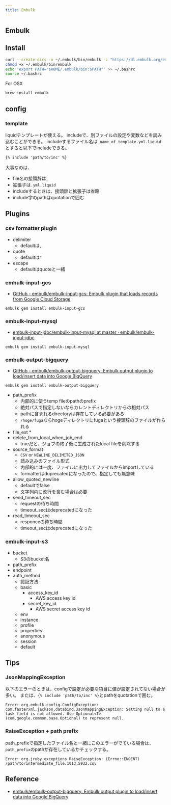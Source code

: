 ```yaml
---
title: Embulk
---
```


## Embulk

## Install

```sh
curl --create-dirs -o ~/.embulk/bin/embulk -L "https://dl.embulk.org/embulk-latest.jar"
chmod +x ~/.embulk/bin/embulk
echo 'export PATH="$HOME/.embulk/bin:$PATH"' >> ~/.bashrc
source ~/.bashrc
```

For OSX

```sh
brew install embulk
```

## config

### template
liquidテンプレートが使える。
includeで、別ファイルの設定や変数などを読み込むことができる。
includeするファイル名は`_name_of_template.yml.liquid`とすると以下でincludeできる。

```liquid
{% include 'path/to/inc' %}
```

大事なのは、

* file名の接頭辞は`_`
* 拡張子は`.yml.liquid`
* includeするときは、接頭辞と拡張子は省略
* include字のpathはquotationで囲む



## Plugins

### csv formatter plugin
* delimiter
    * defaultは`,`
* quote
    * defaultは`"`
* escape
    * defaultはquoteと一緒

### embulk-input-gcs
* [GitHub - embulk/embulk-input-gcs: Embulk plugin that loads records from Google Cloud Storage](https://github.com/embulk/embulk-input-gcs)

```
embulk gem install embulk-input-gcs
```

### embulk-input-mysql
* [embulk-input-jdbc/embulk-input-mysql at master · embulk/embulk-input-jdbc](https://github.com/embulk/embulk-input-jdbc/tree/master/embulk-input-mysql)

```
embulk gem install embulk-input-mysql
```

### embulk-output-bigquery
* [GitHub - embulk/embulk-output-bigquery: Embulk output plugin to load/insert data into Google BigQuery](https://github.com/embulk/embulk-output-bigquery)

```
embulk gem install embulk-output-bigquery
```

* path_prefix
    * 内部的に使うtemp fileのpathのprefix
    * 絶対パスで指定しないならカレントディレクトリからの相対パス
    * pathに含まれるdirectoryは存在している必要がある
    * `/hoge/fuga`ならhogeディレクトリにfugaという接頭辞のファイルが作られる
* file_ext
    * 
* delete_from_local_when_job_end
    * trueだと、ジョブの終了後に生成されたlocal fileを削除する
* source_format
    * `CSV` or `NEWLINE_DELIMITED_JSON`
    * 読み込みのファイル形式
    * 内部的には一度、ファイルに出力してファイルからimportしている
    * formatterはduprecatedになったので、指定しても無意味
* allow_quoted_newline
    * defaultでfalse
    * 文字列内に改行を含む場合は必要
* send_timeout_sec
    * requestの待ち時間
    * timeout_secはdeprecatedになった
* read_timeout_sec
    * responceの待ち時間
    * timeout_secはdeprecatedになった

### embulk-input-s3
* bucket
    * S3のbucket名
* path_prefix
* endpoint
* auth_method
    * 認証方法
    * basic
        * access_key_id
            * AWS access key id
        * secret_key_id
            * AWS secret access key id
    * env
    * instance
    * profile
    * properties
    * anonymous
    * session
    * default

## Tips

### JsonMappingException
以下のエラーのときは、configで設定が必要な項目に値が設定されてない場合が多い。
または、`{% include 'path/to/inc' %}`とpathをquotationで囲む。

```
Error: org.embulk.config.ConfigException: com.fasterxml.jackson.databind.JsonMappingException: Setting null to a task field is not allowed. Use Optional<T> (com.google.common.base.Optional) to represent null.
```

### RaiseException + path prefix
path_prefixで指定したファイル名と一緒にこのエラーがでている場合は、 `path_prefix`のpathが存在しているかチェックする。

```
Error: org.jruby.exceptions.RaiseException: (Errno::ENOENT) /path/to/intermediate_file.1013.5932.csv
```

## Reference
* [embulk/embulk-output-bigquery: Embulk output plugin to load/insert data into Google BigQuery](https://github.com/embulk/embulk-output-bigquery#mode)

